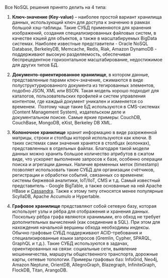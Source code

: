 Все NoSQL решения принято делить на 4 типа:

1. **Ключ-значение (Key-value)** – наиболее простой вариант хранилища данных, использующий ключ для доступа к значению в рамках большой хэш-таблицы. Такие СУБД применяются для хранения изображений, создания специализированных файловых систем, в качестве кэшей для объектов, а также в масштабируемых BigData системах. Наиболее известные представители - Oracle NoSQL Database, BerkeleyDB, Memcache, Redis, Riak, Amazon DynamoDB - поддерживают высокую разделяемость, обеспечивая беспрецедентное горизонтальное масштабирование, недостижимое для других типов БД.

2. **Документо-ориентированное хранилище**, в котором данные, представленные парами ключ-значение, сжимаются в виде полуструктурированного документа из тегированных элементов, подобно JSON, XML или BSON. Такая модель хорошо подходит для каталогов, пользовательских профилей и систем управления контентом, где каждый документ уникален и изменяется со временем.  Поэтому чаще такие БД используются в CMS-системах (Content Management System), издательском деле и документальном поиске. Самые яркие примеры: CouchDB, CouchBase, MongoDB, eXist, Berkeley DB XML.

3. **Колоночное хранилище** хранит информацию в виде разреженной матрицы, строки и столбцы которой используются как ключи. В таких системах сами значения хранятся в столбцах (колонках), представленных в отдельных файлах. Благодаря такой модели данных можно хранить большое количество атрибутов в сжатом виде, что ускоряет выполнение запросов к базе, особенно операции поиска и агрегации данных. Наличие временных меток (timestamp) позволяет использовать такие СУБД для организации счётчиков, регистрации и обработки событий, связанных со временем: системы биржевой аналитики, IoT/IIoT, CMS и т.д. Самый известный представитель - Google BigTable, а также основанные на ней Apache HBase и [Cassandra](https://www.bigdataschool.ru/wiki/cassandra). Также к этому типу относятся менее популярные ScyllaDB, Apache Accumulo и Hypertable.

4. **Графовое хранилище** представляют собой сетевую базу, которая использует узлы и рёбра для отображения и хранения данных. Поскольку рёбра графа являются хранимыми, его обход не требует дополнительных вычислений (как соединение в SQL). При этом для нахождения начальной вершины обхода необходимы индексы. Обычно графовые СУБД поддерживают ACID-требования и специализированные языки запросов (Gremlin, Cypher, SPARQL, GraphQL и т.д.). Такие СУБД используются в задачах, ориентированных на связи: социальные сети, выявление мошенничества, маршруты общественного транспорта, дорожные карты, сетевые топологии. Примеры графовых баз: InfoGrid, Neo4j, Amazon Neptune, OrientDB, AllegroGraph, Blazegraph, InfiniteGraph, FlockDB, Titan, ArangoDB.
